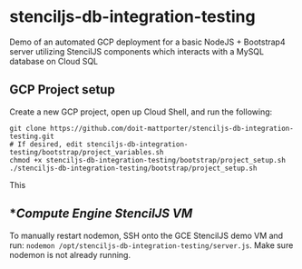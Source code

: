 # stenciljs-db-integration-testing

Demo of an automated GCP deployment for a basic NodeJS + Bootstrap4 server utilizing StencilJS components which interacts with a MySQL database on Cloud SQL

## **GCP Project setup**

Create a new GCP project, open up Cloud Shell, and run the following:

```
git clone https://github.com/doit-mattporter/stenciljs-db-integration-testing.git
# If desired, edit stenciljs-db-integration-testing/bootstrap/project_variables.sh
chmod +x stenciljs-db-integration-testing/bootstrap/project_setup.sh
./stenciljs-db-integration-testing/bootstrap/project_setup.sh
```

This

## **Compute Engine StencilJS VM*

To manually restart nodemon, SSH onto the GCE StencilJS demo VM and run: `nodemon /opt/stenciljs-db-integration-testing/server.js`. Make sure nodemon is not already running.
